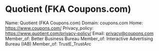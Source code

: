 
# Quotient (FKA Coupons.com)

Name: Quotient (FKA Coupons.com)
Domain: coupons.com
Home: https://www.coupons.com/
Privacy_policy: https://www.quotient.com/privacy-policy/
Email: privacy@coupons.com
Member_of: Better Business Bureau
Member_of: Interactive Advertising Bureau (IAB)
Member_of: TrustE_TrustArc

